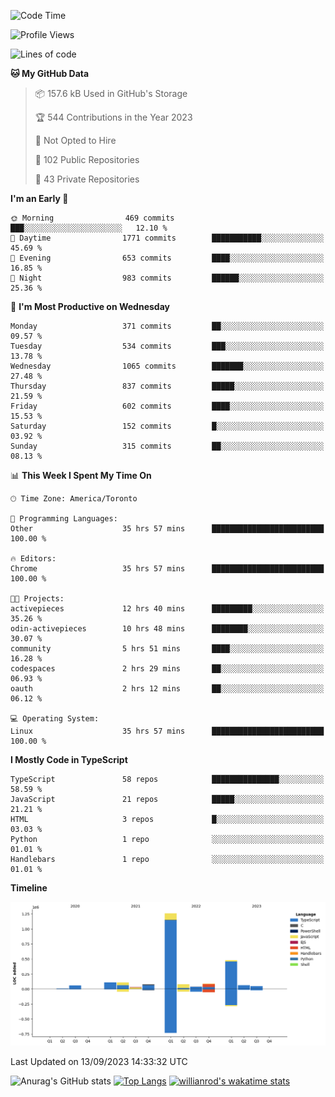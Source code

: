 <!--START_SECTION:waka-->
![Code Time](http://img.shields.io/badge/Code%20Time-587%20hrs%207%20mins-blue)

![Profile Views](http://img.shields.io/badge/Profile%20Views-0-blue)

![Lines of code](https://img.shields.io/badge/From%20Hello%20World%20I%27ve%20Written-2.4%20million%20lines%20of%20code-blue)

**🐱 My GitHub Data** 

> 📦 157.6 kB Used in GitHub's Storage 
 > 
> 🏆 544 Contributions in the Year 2023
 > 
> 🚫 Not Opted to Hire
 > 
> 📜 102 Public Repositories 
 > 
> 🔑 43 Private Repositories 
 > 
**I'm an Early 🐤** 

```text
🌞 Morning                469 commits         ███░░░░░░░░░░░░░░░░░░░░░░   12.10 % 
🌆 Daytime                1771 commits        ███████████░░░░░░░░░░░░░░   45.69 % 
🌃 Evening                653 commits         ████░░░░░░░░░░░░░░░░░░░░░   16.85 % 
🌙 Night                  983 commits         ██████░░░░░░░░░░░░░░░░░░░   25.36 % 
```
📅 **I'm Most Productive on Wednesday** 

```text
Monday                   371 commits         ██░░░░░░░░░░░░░░░░░░░░░░░   09.57 % 
Tuesday                  534 commits         ███░░░░░░░░░░░░░░░░░░░░░░   13.78 % 
Wednesday                1065 commits        ███████░░░░░░░░░░░░░░░░░░   27.48 % 
Thursday                 837 commits         █████░░░░░░░░░░░░░░░░░░░░   21.59 % 
Friday                   602 commits         ████░░░░░░░░░░░░░░░░░░░░░   15.53 % 
Saturday                 152 commits         █░░░░░░░░░░░░░░░░░░░░░░░░   03.92 % 
Sunday                   315 commits         ██░░░░░░░░░░░░░░░░░░░░░░░   08.13 % 
```


📊 **This Week I Spent My Time On** 

```text
🕑︎ Time Zone: America/Toronto

💬 Programming Languages: 
Other                    35 hrs 57 mins      █████████████████████████   100.00 % 

🔥 Editors: 
Chrome                   35 hrs 57 mins      █████████████████████████   100.00 % 

🐱‍💻 Projects: 
activepieces             12 hrs 40 mins      █████████░░░░░░░░░░░░░░░░   35.26 % 
odin-activepieces        10 hrs 48 mins      ████████░░░░░░░░░░░░░░░░░   30.07 % 
community                5 hrs 51 mins       ████░░░░░░░░░░░░░░░░░░░░░   16.28 % 
codespaces               2 hrs 29 mins       ██░░░░░░░░░░░░░░░░░░░░░░░   06.93 % 
oauth                    2 hrs 12 mins       ██░░░░░░░░░░░░░░░░░░░░░░░   06.12 % 

💻 Operating System: 
Linux                    35 hrs 57 mins      █████████████████████████   100.00 % 
```

**I Mostly Code in TypeScript** 

```text
TypeScript               58 repos            ███████████████░░░░░░░░░░   58.59 % 
JavaScript               21 repos            █████░░░░░░░░░░░░░░░░░░░░   21.21 % 
HTML                     3 repos             █░░░░░░░░░░░░░░░░░░░░░░░░   03.03 % 
Python                   1 repo              ░░░░░░░░░░░░░░░░░░░░░░░░░   01.01 % 
Handlebars               1 repo              ░░░░░░░░░░░░░░░░░░░░░░░░░   01.01 % 
```



**Timeline**

![Lines of Code chart](https://raw.githubusercontent.com/wise-introvert/wise-introvert/master/assets/bar_graph.png)


 Last Updated on 13/09/2023 14:33:32 UTC
<!--END_SECTION:waka-->

![Anurag's GitHub stats](https://github-readme-stats.vercel.app/api?username=wise-introvert&count_private=true&show_icons=true)
[![Top Langs](https://github-readme-stats.vercel.app/api/top-langs/?username=wise-introvert&langs_count=10)](https://github.com/anuraghazra/github-readme-stats)
[![willianrod's wakatime stats](https://github-readme-stats.vercel.app/api/wakatime?username=wiseintrovert)](https://github.com/anuraghazra/github-readme-stats)
